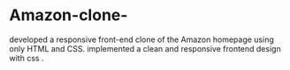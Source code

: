 # Amazon-clone-
developed a responsive front-end clone of the Amazon homepage using only HTML and CSS. implemented a clean and responsive frontend design with css . 
